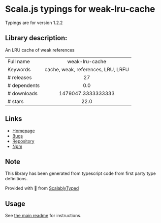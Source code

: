 
# Scala.js typings for weak-lru-cache

Typings are for version 1.2.2

## Library description:
An LRU cache of weak references

|                    |                 |
| ------------------ | :-------------: |
| Full name          | weak-lru-cache |
| Keywords           | cache, weak, references, LRU, LRFU |
| # releases         | 27 |
| # dependents       | 0.0 |
| # downloads        | 1479047.3333333333 |
| # stars            | 22.0 |

## Links
- [Homepage](https://github.com/kriszyp/weak-lru-cache#readme)
- [Bugs](https://github.com/kriszyp/weak-lru-cache/issues)
- [Repository](https://github.com/kriszyp/weak-lru-cache)
- [Npm](https://www.npmjs.com/package/weak-lru-cache)
    


## Note
This library has been generated from typescript code from first party type definitions.

Provided with :purple_heart: from [ScalablyTyped](https://github.com/oyvindberg/ScalablyTyped)

## Usage
See [the main readme](../../readme.md) for instructions.


